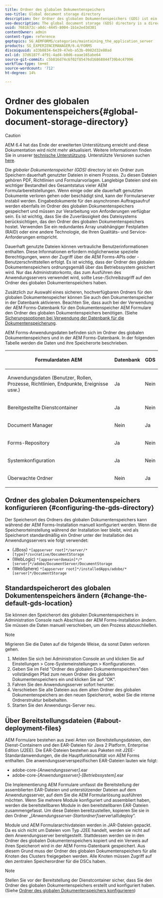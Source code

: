 ```yaml
---
title: Ordner des globalen Dokumentenspeichers
seo-title: Global document storage directory
description: Der Ordner des globalen Dokumentenspeichers (GDS) ist ein Ordner zum Speichern dauerhaft genutzter Dateien in einem Prozess.
seo-description: The global document storage (GDS) directory is a directory used to store long-lived files that are used within a process.
uuid: 7681672c-a0dc-4445-8004-1b1e2ed3d301
contentOwner: admin
content-type: reference
geptopics: SG_AEMFORMS/categories/maintaining_the_application_server
products: SG_EXPERIENCEMANAGER/6.4/FORMS
discoiquuid: a33b8834-6e39-47eb-a53b-0982d32e80ad
exl-id: 37d6187f-4f91-4ad4-b0d6-eaae165abe64
source-git-commit: c5b816d74c6f02f85476d16868844f39b4c47996
workflow-type: tm+mt
source-wordcount: '712'
ht-degree: 14%

---
```


# Ordner des globalen Dokumentenspeichers{#global-document-storage-directory}

>[!CAUTION]
>
>AEM 6.4 hat das Ende der erweiterten Unterstützung erreicht und diese Dokumentation wird nicht mehr aktualisiert. Weitere Informationen finden Sie in unserer [technische Unterstützung](https://helpx.adobe.com/de/support/programs/eol-matrix.html). Unterstützte Versionen suchen [here](https://experienceleague.adobe.com/docs/?lang=de).

Die *globaler Dokumentenspeicher (GDS)* directory ist ein Ordner zum Speichern dauerhaft genutzter Dateien in einem Prozess. Zu diesen Dateien gehören PDF, Richtlinien und Formularvorlagen. Langlebige Dateien sind ein wichtiger Bestandteil des Gesamtstatus vieler AEM Formularbereitstellungen. Wenn einige oder alle dauerhaft genutzten Dokumente verloren gehen oder beschädigt sind, kann der Formularserver instabil werden. Eingabedokumente für den asynchronen Auftragsaufruf werden ebenfalls im Ordner des globalen Dokumentenspeichers gespeichert und müssen zur Verarbeitung von Anforderungen verfügbar sein. Es ist wichtig, dass Sie die Zuverlässigkeit des Dateisystems berücksichtigen, das den Ordner des globalen Dokumentenspeichers hostet. Verwenden Sie ein redundantes Array unabhängiger Festplatten (RAID) oder eine andere Technologie, die Ihren Qualitäts- und Service-Anforderungen entspricht.

Dauerhaft genutzte Dateien können vertrauliche Benutzerinformationen enthalten. Diese Informationen erfordern möglicherweise spezielle Berechtigungen, wenn der Zugriff über die AEM Forms-APIs oder -Benutzerschnittstellen erfolgt. Es ist wichtig, dass der Ordner des globalen Dokumentenspeichers ordnungsgemäß über das Betriebssystem gesichert wird. Nur das Administratorkonto, das zum Ausführen des Anwendungsservers verwendet wird, sollte Lese-/Schreibzugriff auf den Ordner des globalen Dokumentenspeichers haben.

Zusätzlich zur Auswahl eines sicheren, hochverfügbaren Ordners für den globalen Dokumentenspeicher können Sie auch den Dokumentenspeicher in der Datenbank aktivieren. Beachten Sie, dass auch bei der Verwendung der AEM Forms-Datenbank für den Dokumentenspeicher AEM Formulare den Ordner des globalen Dokumentenspeichers benötigen. (Siehe [Sicherungsoptionen bei Verwendung der Datenbank für die Dokumentenspeicherung](/help/forms/using/admin-help/files-back-recover.md#backup-options-when-database-is-used-for-document-storage).

AEM Forms-Anwendungsdaten befinden sich im Ordner des globalen Dokumentenspeichers und in der AEM Forms-Datenbank. In der folgenden Tabelle werden die Daten und ihre Speicherorte beschrieben.

<table> 
 <thead> 
  <tr> 
   <th><p>Formulardaten AEM</p></th> 
   <th><p>Datenbank</p></th> 
   <th><p>GDS</p></th> 
  </tr> 
 </thead> 
 <tbody>
  <tr> 
   <td><p>Anwendungsdaten (Benutzer, Rollen, Prozesse, Richtlinien, Endpunkte, Ereignisse usw.)</p></td> 
   <td><p>Ja</p></td> 
   <td><p>Nein</p></td> 
  </tr> 
  <tr> 
   <td><p>Bereitgestellte Dienstcontainer</p></td> 
   <td><p>Ja</p></td> 
   <td><p>Nein</p></td> 
  </tr> 
  <tr> 
   <td><p>Document Manager </p></td> 
   <td><p>Nein</p></td> 
   <td><p>Ja</p></td> 
  </tr> 
  <tr> 
   <td><p>Forms-Repository</p></td> 
   <td><p>Ja</p></td> 
   <td><p>Nein</p></td> 
  </tr> 
  <tr> 
   <td><p>Systemkonfiguration</p></td> 
   <td><p>Ja</p></td> 
   <td><p>Nein</p></td> 
  </tr> 
  <tr> 
   <td><p>Überwachte Ordner</p></td> 
   <td><p>Nein</p></td> 
   <td><p>Ja</p></td> 
  </tr> 
 </tbody> 
</table>

## Ordner des globalen Dokumentenspeichers konfigurieren {#configuring-the-gds-directory}

Der Speicherort des Ordners des globalen Dokumentenspeichers kann während der AEM Forms-Installation manuell konfiguriert werden. Wenn die Speicherorteinstellung während der Installation leer bleibt, wird als Speicherort standardmäßig ein Ordner unter der Installation des Anwendungsservers wie folgt verwendet:

* (JBoss) `*[appserver root]*/server/*[type]*/svcnative/DocumentStorage`
* (WebLogic) `*[appserverdomain]*/*[server]*/adobe/DocumentServer/DocumentStorage`
* (WebSphere) `*[appserver root]*/installedApps/adobe/*[server]*/DocumentStorage`

## Standardspeicherort des globalen Dokumentenspeichers ändern {#change-the-default-gds-location}

Sie können den Speicherort des globalen Dokumentenspeichers in Administration Console nach Abschluss der AEM Forms-Installation ändern. Sie müssen die Daten manuell verschieben, um den Prozess abzuschließen.

>[!NOTE]
>
>Migrieren Sie die Daten auf die folgende Weise, da sonst Daten verloren gehen.

1. Melden Sie sich bei Administration Console an und klicken Sie auf Einstellungen > Core-Systemeinstellungen > Konfigurationen.
1. Geben Sie im Feld &quot;Ordner des globalen Dokumentenspeichers&quot;den vollständigen Pfad zum neuen Ordner des globalen Dokumentenspeichers ein und klicken Sie auf &quot;OK&quot;.
1. Fahren Sie den Anwendungsserver sofort herunter.
1. Verschieben Sie alle Dateien aus dem alten Ordner des globalen Dokumentenspeichers an den neuen Speicherort, wobei Sie die interne Ordnerstruktur beibehalten.
1. Starten Sie den Anwendungs-Server neu.

## Über Bereitstellungsdateien {#about-deployment-files}

AEM Formulare bestehen aus zwei Arten von Bereitstellungsdateien, den Dienst-Containern und den EAR-Dateien für Java 2 Platform, Enterprise Edition (J2EE). Die EAR-Dateien bestehen aus Paketen mit J2EE-Standardanwendungen, die die Hauptfunktionalität von AEM Forms enthalten. Die anwendungsserverspezifischen EAR-Dateien lauten wie folgt:

* adobe-core-*[Anwendungsserver]*.ear
* adobe-core-*[Anwendungsserver]*-*[Betriebssystem]*.ear

Die Implementierung AEM Formulare umfasst die Bereitstellung der assemblierten EAR-Dateien und unterstützender Dateien auf dem Anwendungsserver, auf dem Sie die AEM Formularlösung ausführen möchten. Wenn Sie mehrere Module konfiguriert und assembliert haben, werden die bereitstellbaren Module in den bereitstellbaren EAR-Dateien zusammengefasst. Um diese Dateien bereitzustellen, kopieren Sie sie in den Ordner „*[Anwendungsserver-Startordner]*\server\all\deploy“.

Module und AEM Formulararchivdateien werden in JAR-Dateien gepackt. Da es sich nicht um Dateien vom Typ J2EE handelt, werden sie nicht auf dem Anwendungsserver bereitgestellt. Stattdessen werden sie in den Ordner des globalen Dokumentenspeichers kopiert und ein Verweis auf ihren Speicherort wird in der AEM Forms-Datenbank gespeichert. Aus diesem Grund muss der Ordner des globalen Dokumentenspeichers für alle Knoten des Clusters freigegeben werden. Alle Knoten müssen Zugriff auf den zentralen Speicherordner für die DSCs haben.

>[!NOTE]
>
>Stellen Sie vor der Bereitstellung der Dienstcontainer sicher, dass Sie den Ordner des globalen Dokumentenspeichers erstellt und konfiguriert haben. (Siehe [Ordner des globalen Dokumentenspeichers konfigurieren](global-document-storage-directory.md#configuring-the-gds-directory))
